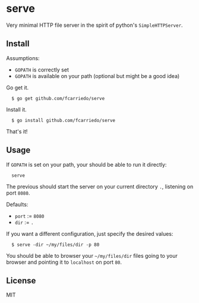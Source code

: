 serve
=====

Very minimal HTTP file server in the spirit of python's `SimpleHTTPServer`.

## Install

Assumptions:

  * `GOPATH` is correctly set
  * `GOPATH` is available on your path (optional but might be a good idea)

Go get it.

```
  $ go get github.com/fcarriedo/serve
```

Install it.

```
  $ go install github.com/fcarriedo/serve
```

That's it!

## Usage

If `GOPATH` is set on your path, your should be able to run it directly:

```
  serve
```

The previous should start the server on your current directory `.`, listening
on port `8080`.

Defaults:

  * `port` := `8080`
  * `dir` := `.`

If you want a different configuration, just specify the desired values:

```
  $ serve -dir ~/my/files/dir -p 80
```

You should be able to browser your `~/my/files/dir` files going to your browser
and pointing it to `localhost` on port `80`.

## License

MIT
